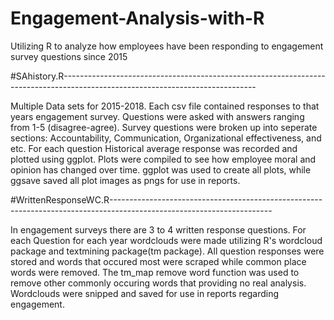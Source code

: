 # Engagement-Analysis-with-R
Utilizing R to analyze how employees have been responding to engagement survey questions since 2015

#SAhistory.R------------------------------------------------------------------------------------------------------------------------------

Multiple Data sets for 2015-2018. Each csv file contained responses to that years engagement survey. Questions were asked with answers ranging from 1-5 (disagree-agree). Survey questions were broken up into seperate sections: Accountability, Communication, Organizational effectiveness, and etc. For each question Historical average response was recorded and plotted using ggplot. Plots were compiled to see how employee moral and opinion has changed over time. 
ggplot was used to create all plots, while ggsave saved all plot images as pngs for use in reports.

#WrittenResponseWC.R----------------------------------------------------------------------------------------------------------------------

In engagement surveys there are 3 to 4 written response questions. For each Question for each year wordclouds were made utilizing R's 
wordcloud package and textmining package(tm package). All question responses were stored and words that occured most were scraped while common place words were removed. The tm_map remove word function was used to remove other commonly occuring words that providing no real analysis. Wordclouds were snipped and saved for use in reports regarding engagement.

